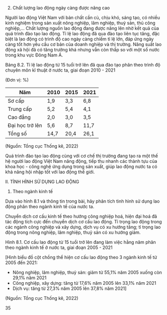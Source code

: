 2. Chất lượng lao động ngày càng được nâng cao

Người lao động Việt Nam với bản chất cần cù, chịu khó, sáng tạo, có nhiều kinh nghiệm trong sản xuất nông nghiệp, lâm nghiệp, thuỷ sản, thủ công nghiệp,... Chất lượng nguồn lao động đang được nâng lên nhờ kết quả của quá trình đào tạo lao động. Tỉ lệ lao động đã qua đào tạo liên tục tăng, đặc biệt là lao động có trình độ cao ngày càng chiếm tỉ lệ lớn, đáp ứng ngày càng tốt hơn yêu cầu cơ bản của doanh nghiệp và thị trường. Năng suất lao động xã hội đã có tăng trưởng khá nhưng vẫn còn thấp so với một số nước trong khu vực Đông Nam Á.

Bảng 8.2. Tỉ lệ lao động từ 15 tuổi trở lên đã qua đào tạo phân theo trình độ chuyên môn kĩ thuật ở nước ta, giai đoạn 2010 - 2021

(Đơn vị: %)

| Năm | 2010 | 2015 | 2021 |
|------|------|------|------|
| Sơ cấp | 1,9 | 3,3 | 6,8 |
| Trung cấp | 5,2 | 5,4 | 4,1 |
| Cao đẳng | 2,0 | 3,0 | 3,5 |
| Đại học trở lên | 5,6 | 8,7 | 11,7 |
| Tổng số | 14,7 | 20,4 | 26,1 |

(Nguồn: Tổng cục Thống kê, 2022)

Quá trình đào tạo lao động cùng với cơ chế thị trường đang tạo ra một thế hệ người lao động Việt Nam năng động, tiếp thu nhanh các thành tựu của khoa học - công nghệ ứng dụng trong sản xuất, giúp lao động nước ta có khả năng hội nhập tốt với lao động thế giới.

II. TÌNH HÌNH SỬ DỤNG LAO ĐỘNG

1. Theo ngành kinh tế

Dựa vào hình 8.1 và thông tin trong bài, hãy phân tích tình hình sử dụng lao động phân theo ngành kinh tế của nước ta.

Chuyển dịch cơ cấu kinh tế theo hướng công nghiệp hoá, hiện đại hoá đã tác động tích cực đến chuyển dịch cơ cấu lao động. Tỉ trọng lao động trong các ngành công nghiệp và xây dựng, dịch vụ có xu hướng tăng; tỉ trọng lao động trong nông nghiệp, lâm nghiệp, thuỷ sản có xu hướng giảm.

Hình 8.1. Cơ cấu lao động từ 15 tuổi trở lên đang làm việc hằng năm phân theo ngành kinh tế ở nước ta, giai đoạn 2005 - 2021

[Hình biểu đồ cột chồng thể hiện cơ cấu lao động theo 3 ngành kinh tế từ 2005 đến 2021:
- Nông nghiệp, lâm nghiệp, thuỷ sản: giảm từ 55,1% năm 2005 xuống còn 29,1% năm 2021
- Công nghiệp, xây dựng: tăng từ 17,6% năm 2005 lên 33,1% năm 2021
- Dịch vụ: tăng từ 27,3% năm 2005 lên 37,8% năm 2021]

(Nguồn: Tổng cục Thống kê, 2022)

35